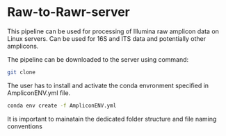 # Raw-to-Rawr-server

This pipeline can be used for processing of Illumina raw amplicon data on Linux servers. Can be used for 16S and ITS data and potentially other amplicons.

The pipeline can be downloaded to the server using command:
```bash
git clone
```

The user has to install and activate the conda envronment specified in AmpliconENV.yml file. 
```bash
conda env create -f AmpliconENV.yml
```

It is important to mainatain the dedicated folder structure and file naming conventions  
